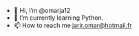 - 👋 Hi, I’m @omarja12
- 🌱 I’m currently learning Python.
- 📫 How to reach me jarir.omar@hotmail.fr

